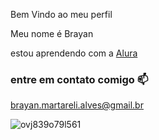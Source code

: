 Bem Vindo ao meu perfil

Meu nome é Brayan

estou aprendendo com a [Alura](Https://www.alura.com.br)

### entre em contato comigo 📫

 brayan.martareli.alves@gmail.br


![ovj839o79l561](https://github.com/user-attachments/assets/2fa8a0a5-15e8-473d-94af-f35159e95c21)

